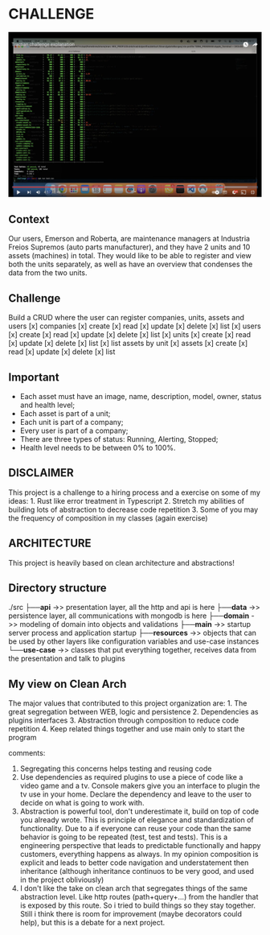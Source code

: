 # CHALLENGE

[![youtube image](https://github.com/iamnotgabriel/tractian-challenge/blob/main/screenshot.png?raw=true)](https://www.youtube.com/watch?v=pzetH5bFmgk)

## Context
Our users, Emerson and Roberta, are maintenance managers at Industria Freios Supremos (auto parts manufacturer), and they have 2 units and 10 assets (machines) in total. They would like to be able to register and view both the units separately, as well as have an overview that condenses the data from the two units.

## Challenge
Build a CRUD where the user can register companies, units, assets and users
[x] companies
    [x] create
    [x] read
    [x] update
    [x] delete
    [x] list
[x] users
    [x] create
    [x] read
    [x] update
    [x] delete
    [x] list
[x] units
    [x] create
    [x] read
    [x] update
    [x] delete
    [x] list
    [x] list assets by unit
[x] assets
    [x] create
    [x] read
    [x] update
    [x] delete
    [x] list

## Important
- Each asset must have an image, name, description, model, owner, status and health level;
- Each asset is part of a unit;
- Each unit is part of a company;
- Every user is part of a company;
- There are three types of status: Running, Alerting, Stopped;
- Health level needs to be between 0% to 100%.

## DISCLAIMER
This project is a challenge to a hiring process and a exercise on some of my ideas:
    1. Rust like error treatment in Typescript
    2. Stretch my abilities of building lots of abstraction to decrease code repetition
    3. Some of you may the frequency of composition in my classes (again exercise)

## ARCHITECTURE
This project is heavily based on clean architecture and abstractions!


## Directory structure
./src
├──**api**       ->>  presentation layer, all the http and api is here
├──**data**      ->>  persistence layer, all communications with mongodb is here
├──**domain**    ->>  modeling of domain into objects and validations
├──**main**      ->>  startup server process and application startup 
├──**resources** ->>  objects that can be used by other layers like configuration variables and use-case instances
└──**use-case**  ->>  classes that put everything together, receives data from the presentation and talk to plugins


## My view on Clean Arch
The major values that contributed to this project organization are:
    1. The great segregation between WEB, logic and persistence
    2. Dependencies as plugins interfaces
    3. Abstraction through composition to reduce code repetition
    4. Keep related things together and use main only to start the program

comments:
 1. Segregating this concerns helps testing and reusing code
 2. Use dependencies as required plugins to use a piece of code like a video game and a tv.
Console makers give you an interface to plugin the tv use in your home. Declare the dependency and 
leave to the user to decide on what is going to work with.
 3. Abstraction is powerful tool, don't underestimate it, build on top of code you already wrote.
This is principle of elegance and standardization of functionality. Due to a if everyone can reuse 
your code than the same behavior is going to be repeated (test, test and tests). This is a engineering
perspective that leads to predictable functionally and happy customers, everything happens as always.
In my opinion composition is explicit and leads to better code navigation and understatement then 
inheritance (although inheritance continuos to be very good, and used in the project obliviously)
 4. I don't like the take on clean arch that segregates things of the same abstraction level.
Like http routes (path+query+...) from the handler that is exposed by this route. So i tried to build 
things so they stay together. Still i think there is room for improvement (maybe decorators could help),
but this is a debate for a next project.

